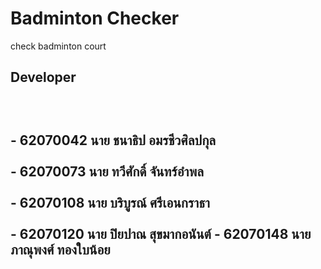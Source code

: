 # Badminton Checker
check badminton court
<h2>Developer<h2><br>
  <p>- 62070042 นาย ชนาธิป อมรชีวศิลปกุล <br><br>
  - 62070073 นาย ทวีศักดิ์ จันทร์อำพล <br><br>
  - 62070108 นาย บริบูรณ์ ศรีเอนกราธา <br><br>
  - 62070120 นาย ปิยปาณ สุขมากอนันต์ <br<br>
  - 62070148 นาย ภาณุพงศ์ ทองใบน้อย </p>
  
